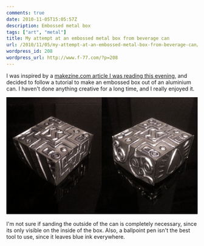 ```yaml
---
comments: true
date: 2010-11-05T15:05:57Z
description: Embossed metal box
tags: ["art", "metal"]
title: My attempt at an embossed metal box from beverage can
url: /2010/11/05/my-attempt-at-an-embossed-metal-box-from-beverage-can/
wordpress_id: 208
wordpress_url: http://www.f-77.com/?p=208
---
```


I was inspired by a [makezine.com article I was reading this evening](http://blog.makezine.com/archive/2010/11/how-to_embossed_metal_box_from_beve.html), and decided to follow a tutorial to make an embossed box out of an aluminium can. I haven't done anything creative for a long time, and I really enjoyed it.

<img class="lightbox" src="/content/images/posts/2010/11/box-small.jpg" alt="Embossed Aluminium Box" />

I'm not sure if sanding the outside of the can is completely necessary, since its only visible on the inside of the box. Also, a ballpoint pen isn't the best tool to use, since it leaves blue ink everywhere.

